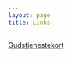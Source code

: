 ```yaml
---
layout: page
title: Links
---
```


[Gudstjenestekort](https://www.dropbox.com/s/847pbl7auxrif56/gtj-kort.pdf?dl=0)
